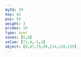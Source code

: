 ```yaml
---
myId: 20
key: 45
pos: 58
weight: 3
primes: 10
type: user
zones: [5,9]
value: [71,4,-1,1]
object: [8,47,79,98,114,129,135]
---
```

